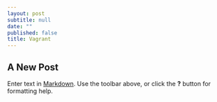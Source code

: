 ```yaml
---
layout: post
subtitle: null
date: ""
published: false
title: Vagrant
---
```


## A New Post

Enter text in [Markdown](http://daringfireball.net/projects/markdown/). Use the toolbar above, or click the **?** button for formatting help.
